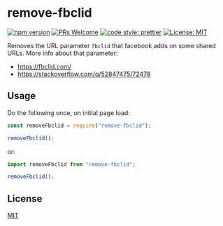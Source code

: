 # remove-fbclid
[![npm version](https://img.shields.io/npm/v/remove-fbclid.svg)](https://www.npmjs.com/package/remove-fbclid)
[![PRs Welcome](https://img.shields.io/badge/PRs-welcome-brightgreen.svg)](http://makeapullrequest.com)
[![code style: prettier](https://img.shields.io/badge/code_style-prettier-ff69b4.svg)](https://github.com/prettier/prettier)
[![License: MIT](https://img.shields.io/badge/License-MIT-yellow.svg)](https://opensource.org/licenses/MIT)

Removes the URL parameter `fbclid` that facebook adds on some shared URLs. More info about that parameter:
- https://fbclid.com/
- https://stackoverflow.com/q/52847475/72478

## Usage
Do the following once, on initial page load:
```js
const removeFbclid = require("remove-fbclid");

removeFbclid();
```
or:
```js
import removeFbclid from "remove-fbclid";

removeFbclid();
```

## License
[MIT](https://choosealicense.com/licenses/mit/)